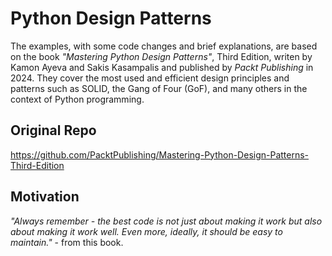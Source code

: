 # Python Design Patterns

The examples, with some code changes and brief explanations, 
are based on the book *"Mastering Python Design Patterns"*, Third Edition, 
writen by Kamon Ayeva and Sakis Kasampalis and published by *Packt Publishing* in 2024. 
They cover the most used and efficient design principles and patterns 
such as SOLID, the Gang of Four (GoF), and many others in the context of Python programming.

## Original Repo

https://github.com/PacktPublishing/Mastering-Python-Design-Patterns-Third-Edition

## Motivation

*"Always remember - the best code is not just about making it work but also about making it work well. 
Even more, ideally, it should be easy to maintain."* - from this book.